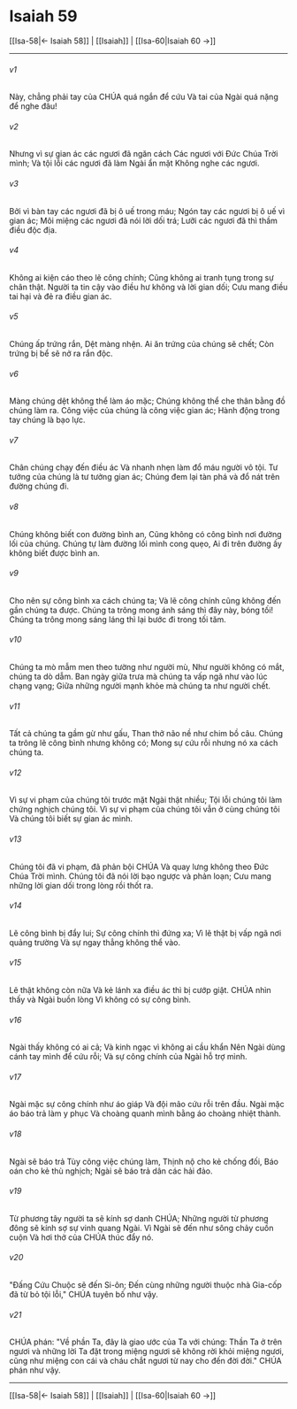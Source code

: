 # Isaiah 59

[[Isa-58|← Isaiah 58]] | [[Isaiah]] | [[Isa-60|Isaiah 60 →]]
***



###### v1 
Này, chẳng phải tay của CHÚA quá ngắn để cứu Và tai của Ngài quá nặng để nghe đâu! 

###### v2 
Nhưng vì sự gian ác các ngươi đã ngăn cách Các ngươi với Đức Chúa Trời mình; Và tội lỗi các ngươi đã làm Ngài ẩn mặt Không nghe các ngươi. 

###### v3 
Bởi vì bàn tay các ngươi đã bị ô uế trong máu; Ngón tay các ngươi bị ô uế vì gian ác; Môi miệng các ngươi đã nói lời dối trá; Lưỡi các ngươi đã thì thầm điều độc địa. 

###### v4 
Không ai kiện cáo theo lẽ công chính; Cũng không ai tranh tụng trong sự chân thật. Người ta tin cậy vào điều hư không và lời gian dối; Cưu mang điều tai hại và đẻ ra điều gian ác. 

###### v5 
Chúng ấp trứng rắn, Dệt màng nhện. Ai ăn trứng của chúng sẽ chết; Còn trứng bị bể sẽ nở ra rắn độc. 

###### v6 
Màng chúng dệt không thể làm áo mặc; Chúng không thể che thân bằng đồ chúng làm ra. Công việc của chúng là công việc gian ác; Hành động trong tay chúng là bạo lực. 

###### v7 
Chân chúng chạy đến điều ác Và nhanh nhẹn làm đổ máu người vô tội. Tư tưởng của chúng là tư tưởng gian ác; Chúng đem lại tàn phá và đổ nát trên đường chúng đi. 

###### v8 
Chúng không biết con đường bình an, Cũng không có công bình nơi đường lối của chúng. Chúng tự làm đường lối mình cong quẹo, Ai đi trên đường ấy không biết được bình an. 

###### v9 
Cho nên sự công bình xa cách chúng ta; Và lẽ công chính cũng không đến gần chúng ta được. Chúng ta trông mong ánh sáng thì đây này, bóng tối! Chúng ta trông mong sáng láng thì lại bước đi trong tối tăm. 

###### v10 
Chúng ta mò mẫm men theo tường như người mù, Như người không có mắt, chúng ta dò dẫm. Ban ngày giữa trưa mà chúng ta vấp ngã như vào lúc chạng vạng; Giữa những người mạnh khỏe mà chúng ta như người chết. 

###### v11 
Tất cả chúng ta gầm gừ như gấu, Than thở não nề như chim bồ câu. Chúng ta trông lẽ công bình nhưng không có; Mong sự cứu rỗi nhưng nó xa cách chúng ta. 

###### v12 
Vì sự vi phạm của chúng tôi trước mặt Ngài thật nhiều; Tội lỗi chúng tôi làm chứng nghịch chúng tôi. Vì sự vi phạm của chúng tôi vẫn ở cùng chúng tôi Và chúng tôi biết sự gian ác mình. 

###### v13 
Chúng tôi đã vi phạm, đã phản bội CHÚA Và quay lưng không theo Đức Chúa Trời mình. Chúng tôi đã nói lời bạo ngược và phản loạn; Cưu mang những lời gian dối trong lòng rồi thốt ra. 

###### v14 
Lẽ công bình bị đẩy lui; Sự công chính thì đứng xa; Vì lẽ thật bị vấp ngã nơi quảng trường Và sự ngay thẳng không thể vào. 

###### v15 
Lẽ thật không còn nữa Và kẻ lánh xa điều ác thì bị cướp giật. CHÚA nhìn thấy và Ngài buồn lòng Vì không có sự công bình. 

###### v16 
Ngài thấy không có ai cả; Và kinh ngạc vì không ai cầu khẩn Nên Ngài dùng cánh tay mình để cứu rỗi; Và sự công chính của Ngài hỗ trợ mình. 

###### v17 
Ngài mặc sự công chính như áo giáp Và đội mão cứu rỗi trên đầu. Ngài mặc áo báo trả làm y phục Và choàng quanh mình bằng áo choàng nhiệt thành. 

###### v18 
Ngài sẽ báo trả Tùy công việc chúng làm, Thịnh nộ cho kẻ chống đối, Báo oán cho kẻ thù nghịch; Ngài sẽ báo trả dân các hải đảo. 

###### v19 
Từ phương tây người ta sẽ kính sợ danh CHÚA; Những người từ phương đông sẽ kính sợ sự vinh quang Ngài. Vì Ngài sẽ đến như sông chảy cuồn cuộn Và hơi thở của CHÚA thúc đẩy nó. 

###### v20 
"Đấng Cứu Chuộc sẽ đến Si-ôn; Đến cùng những người thuộc nhà Gia-cốp đã từ bỏ tội lỗi," CHÚA tuyên bố như vậy. 

###### v21 
CHÚA phán: "Về phần Ta, đây là giao ước của Ta với chúng: Thần Ta ở trên ngươi và những lời Ta đặt trong miệng ngươi sẽ không rời khỏi miệng ngươi, cũng như miệng con cái và cháu chắt ngươi từ nay cho đến đời đời." CHÚA phán như vậy.

***
[[Isa-58|← Isaiah 58]] | [[Isaiah]] | [[Isa-60|Isaiah 60 →]]
